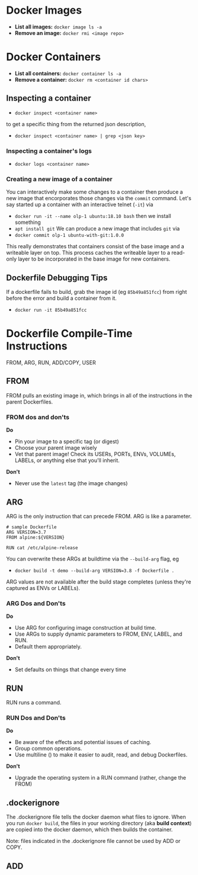 # Docker Images
* **List all images:** `docker image ls -a`
* **Remove an image:** `docker rmi <image repo>`


# Docker Containers
* **List all containers:** `docker container ls -a`
* **Remove a container:** `docker rm <container id chars>`


## Inspecting a container
* `docker inspect <container name>`

to get a specific thing from the returned json description, 
* `docker inspect <container name> | grep <json key>`

### Inspecting a container's logs
* `docker logs <container name>`

### Creating a new image of a container
You can interactively make some changes to a container then produce a new image that encorporates those changes via the `commit` command. Let's say started up a container with an interactive telnet (`-it`) via
* `docker run -it --name olp-1 ubuntu:18.10 bash`
then we install something 
* `apt install git`
We can produce a new image that includes `git` via
* `docker commit olp-1 ubuntu-with-git:1.0.0`

This really demonstrates that containers consist of the base image and a writeable layer on top. This process caches the writeable layer to a read-only layer to be incorporated in the base image for new containers.

## Dockerfile Debugging Tips
If a dockerfile fails to build, grab the image id (eg `85b49a851fcc`) from right before the error and build a container from it.
* `docker run -it 85b49a851fcc`

# Dockerfile Compile-Time Instructions
FROM, ARG, RUN, ADD/COPY, USER

## FROM
FROM pulls an existing image in, which brings in all of the instructions in the parent Dockerfiles.

### FROM dos and don'ts

**Do**
* Pin your image to a specific tag (or digest)
* Choose your parent image wisely
* Vet that parent image! Check its USERs, PORTs, ENVs, VOLUMEs, LABELs, or anything else that you'll inherit.

**Don't**
* Never use the `latest` tag (the image changes)

## ARG
ARG is the only instruction that can precede FROM. ARG is like a parameter.

```docker
# sample Dockerfile
ARG VERSION=3.7
FROM alpine:${VERSION}

RUN cat /etc/alpine-release
```

You can overwrite these ARGs at buildtime via the `--build-arg` flag, eg
* `docker build -t demo --build-arg VERSION=3.8 -f Dockerfile .`

ARG values are not available after the build stage completes (unless they're captured as ENVs or LABELs).

### ARG Dos and Don'ts

**Do**
* Use ARG for configuring image construction at build time.
* Use ARGs to supply dynamic parameters to FROM, ENV, LABEL, and RUN.
* Default them appropriately.

**Don't**
* Set defaults on things that change every time

## RUN

RUN runs a command. 

### RUN Dos and Don'ts 

**Do**
* Be aware of the effects and potential issues of caching.
* Group common operations.
* Use multiline (\) to make it easier to audit, read, and debug Dockerfiles.

**Don't**
* Upgrade the operating system in a RUN command (rather, change the FROM)


## .dockerignore
The .dockerignore file tells the docker daemon what files to ignore. When you run `docker build`, the files in your working directory (aka **build context**) are copied into the docker daemon, which then builds the container. 

Note: files indicated in the .dockerignore file cannot be used by ADD or COPY. 


## ADD












